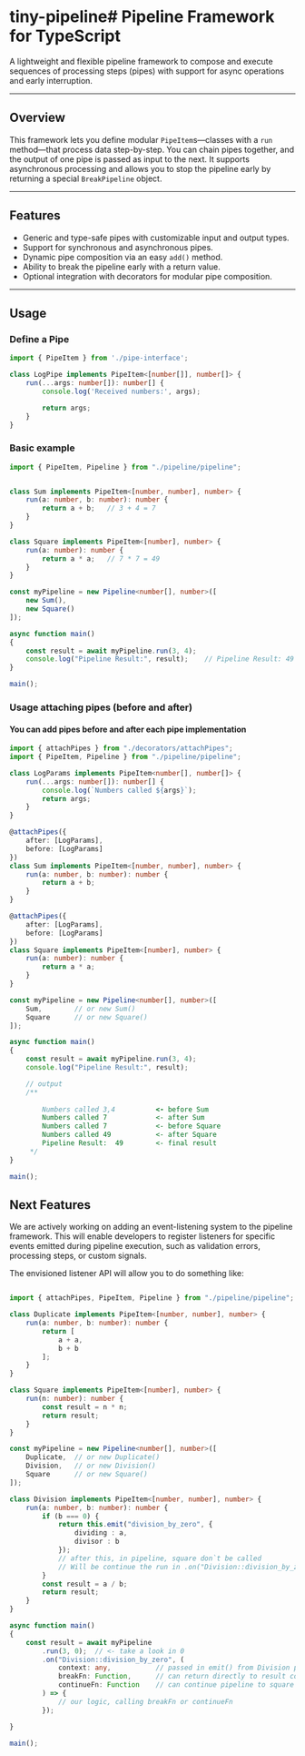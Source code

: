 # tiny-pipeline# Pipeline Framework for TypeScript

A lightweight and flexible pipeline framework to compose and execute sequences of processing steps (pipes) with support for async operations and early interruption.

---

## Overview

This framework lets you define modular `PipeItem`s—classes with a `run` method—that process data step-by-step. You can chain pipes together, and the output of one pipe is passed as input to the next. It supports asynchronous processing and allows you to stop the pipeline early by returning a special `BreakPipeline` object.

---

## Features

- Generic and type-safe pipes with customizable input and output types.
- Support for synchronous and asynchronous pipes.
- Dynamic pipe composition via an easy `add()` method.
- Ability to break the pipeline early with a return value.
- Optional integration with decorators for modular pipe composition.

---

## Usage

### Define a Pipe

```ts
import { PipeItem } from './pipe-interface';

class LogPipe implements PipeItem<[number[]], number[]> {
    run(...args: number[]): number[] {
        console.log('Received numbers:', args);

        return args;
    }
}
```

### Basic example

```ts
import { PipeItem, Pipeline } from "./pipeline/pipeline";


class Sum implements PipeItem<[number, number], number> {
    run(a: number, b: number): number {
        return a + b;   // 3 + 4 = 7
    }
}

class Square implements PipeItem<[number], number> {
    run(a: number): number {
        return a * a;   // 7 * 7 = 49
    }
}

const myPipeline = new Pipeline<number[], number>([
    new Sum(),
    new Square()
]);

async function main()
{
    const result = await myPipeline.run(3, 4);
    console.log("Pipeline Result:", result);    // Pipeline Result: 49   
}

main();

```

### Usage attaching pipes (before and after)

#### You can add pipes before and after each pipe implementation

```ts
import { attachPipes } from "./decorators/attachPipes";
import { PipeItem, Pipeline } from "./pipeline/pipeline";

class LogParams implements PipeItem<number[], number[]> {
    run(...args: number[]): number[] {
        console.log(`Numbers called ${args}`);
        return args;
    }
}

@attachPipes({
    after: [LogParams],
    before: [LogParams]
})
class Sum implements PipeItem<[number, number], number> {
    run(a: number, b: number): number {
        return a + b;
    }
}

@attachPipes({
    after: [LogParams],
    before: [LogParams]
})
class Square implements PipeItem<[number], number> {
    run(a: number): number {
        return a * a;
    }
}

const myPipeline = new Pipeline<number[], number>([
    Sum,        // or new Sum()
    Square      // or new Square()
]);

async function main()
{
    const result = await myPipeline.run(3, 4);
    console.log("Pipeline Result:", result);

    // output
    /**
    
        Numbers called 3,4          <- before Sum
        Numbers called 7            <- after Sum
        Numbers called 7            <- before Square
        Numbers called 49           <- after Square
        Pipeline Result:  49        <- final result
     */
}

main();

```

## Next Features

We are actively working on adding an event-listening system to the pipeline framework. This will enable developers to register listeners for specific events emitted during pipeline execution, such as validation errors, processing steps, or custom signals.

The envisioned listener API will allow you to do something like:

```ts

import { attachPipes, PipeItem, Pipeline } from "./pipeline/pipeline";

class Duplicate implements PipeItem<[number, number], number> {
    run(a: number, b: number): number {
        return [
            a + a,
            b + b
        ];
    }
}

class Square implements PipeItem<[number], number> {
    run(n: number): number {
        const result = n * n;
        return result;
    }
}

const myPipeline = new Pipeline<number[], number>([
    Duplicate,  // or new Duplicate()
    Division,   // or new Division()
    Square      // or new Square()
]);

class Division implements PipeItem<[number, number], number> {
    run(a: number, b: number): number {
        if (b === 0) {
            return this.emit("division_by_zero", {
                dividing : a,
                divisor : b
            });
            // after this, in pipeline, square don`t be called
            // Will be continue the run in .on("Division::division_by_zero", callback) lines
        }
        const result = a / b;
        return result;
    }
}

async function main()
{
    const result = await myPipeline
        .run(3, 0);  // <- take a look in 0
        .on("Division::division_by_zero", (
            context: any,           // passed in emit() from Division pipe
            breakFn: Function,      // can return directly to result const calling breakFn(0)
            continueFn: Function    // can continue pipeline to square Pipe calling continueFn(context.dividing)
        ) => {
            // our logic, calling breakFn or continueFn
        });

}

main();

```
